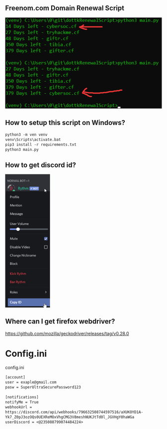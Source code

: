 ## Freenom.com Domain Renewal Script
![demo](demo.png)


## How to setup this script on Windows?
```
python3 -m ven venv
venv\Scripts\activate.bat
pip3 install -r requirements.txt
python3 main.py
```
## How to get discord id?

<img src="demo_discordID.png" width="144" height="428"/>

## Where can I get firefox webdriver?
https://github.com/mozilla/geckodriver/releases/tag/v0.28.0

# Config.ini
config.ini
```
[account]
user = exaple@gmail.com
pasw = SuperUltraSecurePassword123

[notifications]
notifyMe = True
webhookUrl = https://discord.com/api/webhooks/796632508744597516/aXUKOYD1A-Yk7_Z0pJ3ozOQs0UEXReMOxVhgCMG3V8meshNUKJtTd0l_JGVHgY0haWGa
userDiscord = <@235088799074484224>
```